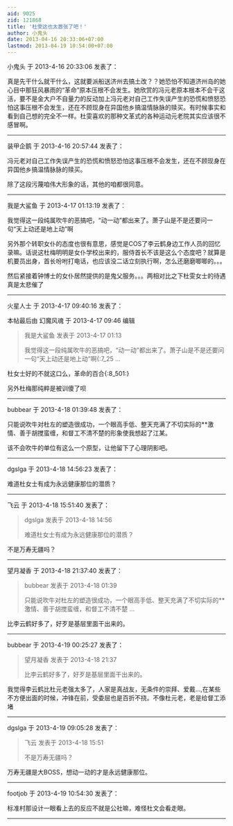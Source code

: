 ```yaml
---
aid: 9025
zid: 121868
title: '杜雯这也太嚣张了吧！'
author: 小鬼头
date: 2013-04-16 20:33:06+07:00
lastmod: 2013-04-19 10:54:00+07:00
---
```


小鬼头 于 2013-4-16 20:33:06 发表了：

真是先干什么就干什么，这就要派船送济州去搞土改？？她恐怕不知道济州岛的她心目中那狂风暴雨的“革命”原本压根不会发生。她欣赏的冯元老原本根本不会干这活，要不是金大户不自量力的反动加上冯元老对自己工作失误产生的恐慌和愤怒恐怕这事压根不会发生，还在不顾现身在异国他乡搞温情脉脉的赎买。有时候事实和看到自己想的完全不一样。杜雯喜欢的那种文革式的各种运动元老院其实应该很不感冒啊。

---------

装甲企鹅 于 2013-4-16 20:57:44 发表了：

冯元老对自己工作失误产生的恐慌和愤怒恐怕这事压根不会发生，还在不顾现身在异国他乡搞温情脉脉的赎买。

除了这段污蔑咱伟大形象的话，其他的咱都很同意。

---------

我是大鲨鱼 于 2013-4-17 01:13:19 发表了：

我觉得这一段纯属吹牛的恶搞吧，“动一动”都出来了。萧子山是不是还要问一句“天上动还是地上动”啊

另外那个转职女仆的态度也很有意思，感觉是COS了李云鹤身边工作人员的回忆录嘛。话说这杜梅明明是女仆学校出来的，服侍首长不该是这么个态度吧？就算是机要员出身，首长吩咐打电话，也应该没二话立刻执行啊，怎么还磨磨唧唧的。。。

然后紧接着钟博士的女仆居然提供的是鬼父服务。。。两相对比之下杜雯女士的待遇真是太悲催了

---------

火星人士 于 2013-4-17 09:40:16 发表了：

本帖最后由 幻魔风魂 于 2013-4-17 09:46 编辑 


> 
> 我是大鲨鱼 发表于 2013-4-17 01:13
> 
> 我觉得这一段纯属吹牛的恶搞吧，“动一动”都出来了。萧子山是不是还要问一句“天上动还是地上动”啊{:7\_25 ...



杜女士好的不就这口么，革命的百合{:8\_501:}

另外杜梅那纯粹是被训傻了呗

---------

bubbear 于 2013-4-18 01:39:48 发表了：

只能说吹牛对杜左的塑造很成功，一个眼高手低、整天充满了不切实际的\*\*激情、善于胡搅蛮缠，和督工不清不楚的形象使我想起了江某。

该不会吹牛的单位有这么一个原型，让他留下了心理阴影吧。

---------

dgslga 于 2013-4-18 14:56:23 发表了：

难道杜女士有成为永远健康那位的潜质？

---------

飞云 于 2013-4-18 15:51:40 发表了：

> dgslga 发表于 2013-4-18 14:56
> 
> 难道杜女士有成为永远健康那位的潜质？



不是万寿无疆吗？

---------

望月凝香 于 2013-4-18 21:37:40 发表了：

> bubbear 发表于 2013-4-18 01:39
> 
> 只能说吹牛对杜左的塑造很成功，一个眼高手低、整天充满了不切实际的\*\*激情、善于胡搅蛮缠，和督工不清不楚 ...



比李云鹤好多了，好歹是基层里面干出来的。

---------

bubbear 于 2013-4-19 00:25:27 发表了：

> 望月凝香 发表于 2013-4-18 21:37
> 
> 比李云鹤好多了，好歹是基层里面干出来的。



我觉得李云鹤比杜元老强太多了，人家是真战友，无条件的崇拜、爱戴...,在某些不方便出面的时候，冲锋在前，受委屈也是百折不挠。不像杜元老，老是给督工添堵

---------

dgslga 于 2013-4-19 09:05:28 发表了：

> 飞云 发表于 2013-4-18 15:51
> 
> 不是万寿无疆吗？



万寿无疆是大BOSS，想动一动的才是永远健康那位。

---------

footjob 于 2013-4-19 10:54:30 发表了：

标准村那设计一眼看上去的反应不就是公社嘛，难怪杜文会看走眼。

---------

